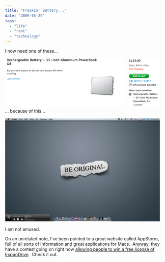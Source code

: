 ```yaml
---
title: "Freakin' Battery..."
date: "2009-05-29"
tags:
  - "life"
  - "rant"
  - "technology"
---
```


I now need one of these...

![Picture 2](images/picture-21.png "Picture 2")... because of this...

![Picture 1](images/picture-1.png "Picture 1")

I am not amused.

On an unrelated note, I've been pointed to a great website called AppStorm, full of all sorts of information and great applications for Macs.  Anyway, they have a contest going on right now [allowing people to win a free license of ExpanDrive](http://mac.appstorm.net/general/competitions/the-big-expandrive-giveaway-10-licenses-up-for-grabs/).  Check it out.
